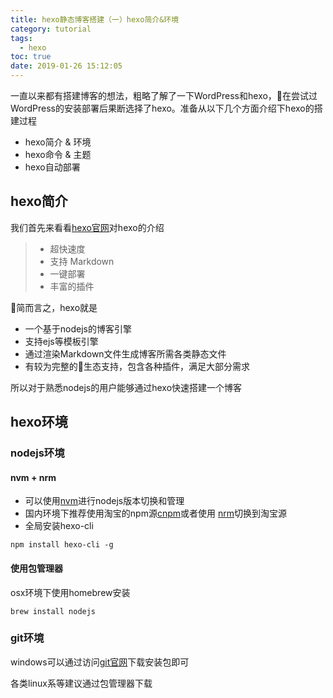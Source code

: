 ```yaml
---
title: hexo静态博客搭建（一）hexo简介&环境
category: tutorial
tags:
  - hexo
toc: true
date: 2019-01-26 15:12:05
---
```



一直以来都有搭建博客的想法，粗略了解了一下WordPress和hexo，在尝试过WordPress的安装部署后果断选择了hexo。准备从以下几个方面介绍下hexo的搭建过程

- hexo简介 & 环境
- hexo命令 & 主题
- hexo自动部署

## hexo简介

我们首先来看看[hexo官网](https://hexo.io/zh-cn/index.html)对hexo的介绍

> - 超快速度
> - 支持 Markdown
> - 一键部署
> - 丰富的插件

简而言之，hexo就是

- 一个基于nodejs的博客引擎
- 支持ejs等模板引擎
- 通过渲染Markdown文件生成博客所需各类静态文件
- 有较为完整的生态支持，包含各种插件，满足大部分需求

所以对于熟悉nodejs的用户能够通过hexo快速搭建一个博客

## hexo环境

### nodejs环境

#### nvm + nrm

- 可以使用[nvm](https://github.com/creationix/nvm)进行nodejs版本切换和管理
- 国内环境下推荐使用淘宝的npm源[cnpm](https://npm.taobao.org/)或者使用
[nrm](https://github.com/Pana/nrm)切换到淘宝源
- 全局安装hexo-cli
```
npm install hexo-cli -g   
```

#### 使用包管理器

osx环境下使用homebrew安装

```
brew install nodejs
```

### git环境

windows可以通过访问[git官网](https://git-scm.com/)下载安装包即可

各类linux系等建议通过包管理器下载